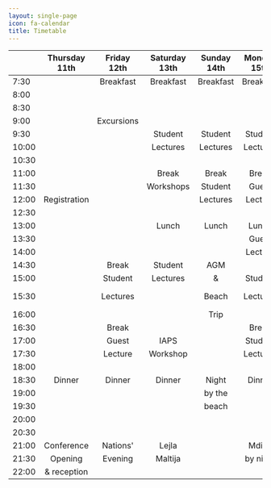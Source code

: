 ```yaml
---
layout: single-page
icon: fa-calendar
title: Timetable
---
```


|       | Thursday 11th | Friday 12th | Saturday 13th | Sunday 14th | Monday 15th | Tuesday 16th | Wednesday 17th |
|-------|:-------------:|:-----------:|:-------------:|:-----------:|:-----------:|:------------:|:--------------:|
| 7:30  |               |  Breakfast  |   Breakfast   |  Breakfast  |  Breakfast  |   Breakfast  |    Breakfast   |
| 8:00  |               |             |               |             |             |              |                |
| 8:30  |               |             |               |             |             |              |    Check out   |
| 9:00  |               |  Excursions |               |             |             |              |   & optional   |
| 9:30  |               |             |    Student    |   Student   |   Student   |    Student   |     trip to    |
| 10:00 |               |             |   Lectures    |   Lectures  |   Lectures  |   Lectures   |      Gozo      |
| 10:30 |               |             |               |             |             |     Break    |                |
| 11:00 |               |             |     Break     |    Break    |    Break    |     Guest    |                |
| 11:30 |               |             |   Workshops   |   Student   |    Guest    |   Lecture    |                |
| 12:00 |  Registration |             |               |   Lectures  |   Lecture   |              |                |
| 12:30 |               |             |               |             |             |              |                |
| 13:00 |               |             |     Lunch     |    Lunch    |    Lunch    |     Lunch    |                |
| 13:30 |               |             |               |             |    Guest    |     Guest    |                |
| 14:00 |               |             |               |             |   Lecture   |   Lecture    |                |
| 14:30 |               |    Break    |    Student    |     AGM     |             |              |                |
| 15:00 |               |   Student   |    Lectures   |      &      |   Student   |              |                |
| 15:30 |               |   Lectures  |               |    Beach    |  Lectures   |  Group Photo |                |
| 16:00 |               |             |               |     Trip    |             |    Poster    |                |
| 16:30 |               |    Break    |               |             |    Break    |    Session   |                |
| 17:00 |               |    Guest    |      IAPS     |             |   Student   |              |                |
| 17:30 |               |   Lecture   |    Workshop   |             |   Lectures  |              |                |
| 18:00 |               |             |               |             |             |              |                |
| 18:30 |     Dinner    |    Dinner   |     Dinner    |    Night    |    Dinner   |    Dinner    |                |
| 19:00 |               |             |               |    by the   |             |              |                |
| 19:30 |               |             |               |    beach    |             |              |                |
| 20:00 |               |             |               |             |             |              |                |
| 20:30 |               |             |               |             |             |              |                |
| 21:00 |   Conference  |   Nations'  |     Lejla     |             |    Mdina    |  Conference  |                |
| 21:30 |    Opening    |   Evening   |    Maltija    |             |   by night  |    Closing   |                |
| 22:00 |  & reception  |             |               |             |             |              |                |
